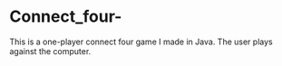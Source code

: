 # Connect_four-
This is a one-player connect four game I made in Java. The user plays against the computer.
